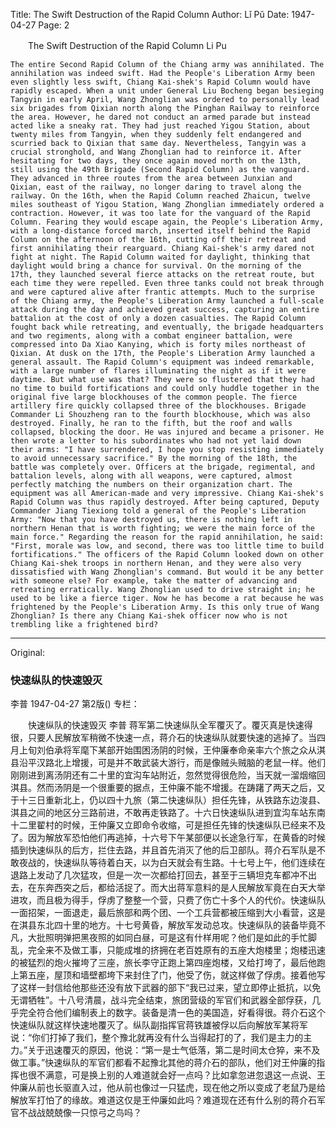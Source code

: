 Title: The Swift Destruction of the Rapid Column
Author: Lǐ Pǔ
Date: 1947-04-27
Page: 2

　　The Swift Destruction of the Rapid Column
    Li Pu

    The entire Second Rapid Column of the Chiang army was annihilated. The annihilation was indeed swift. Had the People's Liberation Army been even slightly less swift, Chiang Kai-shek's Rapid Column would have rapidly escaped. When a unit under General Liu Bocheng began besieging Tangyin in early April, Wang Zhonglian was ordered to personally lead six brigades from Qixian north along the Pinghan Railway to reinforce the area. However, he dared not conduct an armed parade but instead acted like a sneaky rat. They had just reached Yigou Station, about twenty miles from Tangyin, when they suddenly felt endangered and scurried back to Qixian that same day. Nevertheless, Tangyin was a crucial stronghold, and Wang Zhonglian had to reinforce it. After hesitating for two days, they once again moved north on the 13th, still using the 49th Brigade (Second Rapid Column) as the vanguard. They advanced in three routes from the area between Junxian and Qixian, east of the railway, no longer daring to travel along the railway. On the 16th, when the Rapid Column reached Zhaicun, twelve miles southeast of Yigou Station, Wang Zhonglian immediately ordered a contraction. However, it was too late for the vanguard of the Rapid Column. Fearing they would escape again, the People's Liberation Army, with a long-distance forced march, inserted itself behind the Rapid Column on the afternoon of the 16th, cutting off their retreat and first annihilating their rearguard. Chiang Kai-shek's army dared not fight at night. The Rapid Column waited for daylight, thinking that daylight would bring a chance for survival. On the morning of the 17th, they launched several fierce attacks on the retreat route, but each time they were repelled. Even three tanks could not break through and were captured alive after frantic attempts. Much to the surprise of the Chiang army, the People's Liberation Army launched a full-scale attack during the day and achieved great success, capturing an entire battalion at the cost of only a dozen casualties. The Rapid Column fought back while retreating, and eventually, the brigade headquarters and two regiments, along with a combat engineer battalion, were compressed into Da Xiao Kanying, which is forty miles northeast of Qixian. At dusk on the 17th, the People's Liberation Army launched a general assault. The Rapid Column's equipment was indeed remarkable, with a large number of flares illuminating the night as if it were daytime. But what use was that? They were so flustered that they had no time to build fortifications and could only huddle together in the original five large blockhouses of the common people. The fierce artillery fire quickly collapsed three of the blockhouses. Brigade Commander Li Shouzheng ran to the fourth blockhouse, which was also destroyed. Finally, he ran to the fifth, but the roof and walls collapsed, blocking the door. He was injured and became a prisoner. He then wrote a letter to his subordinates who had not yet laid down their arms: "I have surrendered, I hope you stop resisting immediately to avoid unnecessary sacrifice." By the morning of the 18th, the battle was completely over. Officers at the brigade, regimental, and battalion levels, along with all weapons, were captured, almost perfectly matching the numbers on their organization chart. The equipment was all American-made and very impressive. Chiang Kai-shek's Rapid Column was thus rapidly destroyed. After being captured, Deputy Commander Jiang Tiexiong told a general of the People's Liberation Army: "Now that you have destroyed us, there is nothing left in northern Henan that is worth fighting; we were the main force of the main force." Regarding the reason for the rapid annihilation, he said: "First, morale was low, and second, there was too little time to build fortifications." The officers of the Rapid Column looked down on other Chiang Kai-shek troops in northern Henan, and they were also very dissatisfied with Wang Zhonglian's command. But would it be any better with someone else? For example, take the matter of advancing and retreating erratically. Wang Zhonglian used to drive straight in; he used to be like a fierce tiger. Now he has become a rat because he was frightened by the People's Liberation Army. Is this only true of Wang Zhonglian? Is there any Chiang Kai-shek officer now who is not trembling like a frightened bird?



<hr /> 

Original: 


### 快速纵队的快速毁灭
李普
1947-04-27
第2版()
专栏：

　　快速纵队的快速毁灭
    李普
    蒋军第二快速纵队全军覆灭了。覆灭真是快速得很，只要人民解放军稍微不快速一点，蒋介石的快速纵队就要快速的逃掉了。当四月上旬刘伯承将军麾下某部开始围困汤阴的时候，王仲廉奉命亲率六个旅之众从淇县沿平汉路北上增援，可是并不敢武装大游行，而是像贼头贼脑的老鼠一样。他们刚刚进到离汤阴还有二十里的宜沟车站附近，忽然觉得很危险，当天就一溜烟缩回淇县。然而汤阴是一个很重要的据点，王仲廉不能不增援。在踌躇了两天之后，又于十三日重新北上，仍以四十九旅（第二快速纵队）担任先锋，从铁路东边浚县、淇县之间的地区分三路前进，不敢再走铁路了。十六日快速纵队进到宜沟车站东南十二里翟村的时候，王仲廉又立即命令收缩，可是担任先锋的快速纵队已经来不及了。因为解放军恐怕他们再逃掉，十六号下午某部便以长途急行军，在黄昏的时候插到快速纵队的后方，拦住去路，并且首先消灭了他的后卫部队。蒋介石军队是不敢夜战的，快速纵队等待着白天，以为白天就会有生路。十七号上午，他们连续在退路上发动了几次猛攻，但是一次一次都给打回去，甚至于三辆坦克车都冲不出去，在东奔西突之后，都给活捉了。而大出蒋军意料的是人民解放军竟在白天大举进攻，而且极为得手，俘虏了整整一个营，只费了伤亡十多个人的代价。快速纵队一面招架，一面退走，最后旅部和两个团、一个工兵营都被压缩到大小看营，这是在淇县东北四十里的地方。十七号黄昏，解放军发动总攻。快速纵队的装备毕竟不凡，大批照明弹把黑夜照的如同白昼，可是这有什样用呢？他们是如此的手忙脚乱，完全来不及做工事，只能成堆的挤拥在老百姓原有的五座大炮楼里；炮楼迅速的被猛烈的炮火摧垮了三座，旅长李守正跑上第四座炮楼，又给打垮了，最后他跑上第五座，屋顶和墙壁都垮下来封住了门，他受了伤，就这样做了俘虏。接着他写了这样一封信给他那些还没有放下武器的部下“我已过来，望立即停止抵抗，以免无谓牺牲”。十八号清晨，战斗完全结束，旅团营级的军官们和武器全部俘获，几乎完全符合他们编制表上的数字。装备是清一色的美国造，好看得很。蒋介石这个快速纵队就这样快速地覆灭了。纵队副指挥官蒋铁雄被俘以后向解放军某将军说：“你们打掉了我们，整个豫北就再没有什么当得起打的了，我们是主力的主力。”关于迅速覆灭的原因，他说：“第一是士气低落，第二是时间太仓猝，来不及做工事。”快速纵队的军官们都看不起豫北其他的蒋介石的部队，他们对王仲廉的指挥也很不满意，可是换上别的人难道就会好一点吗？比如拿忽进忽退这一点说、王仲廉从前也长驱直入过，他从前也像过一只猛虎，现在他之所以变成了老鼠乃是给解放军打怕了的缘故。难道这仅是王仲廉如此吗？难道现在还有什么别的蒋介石军官不战战兢兢像一只惊弓之鸟吗？
